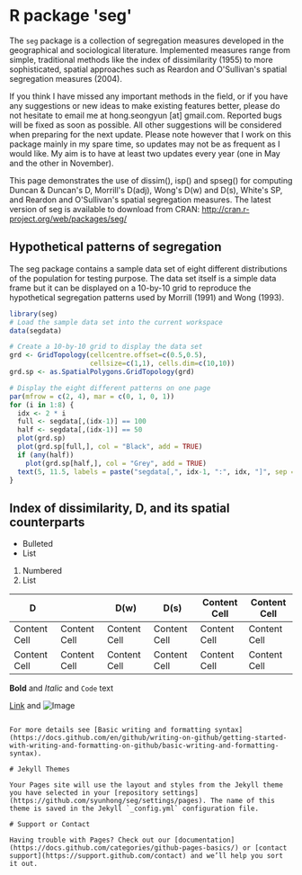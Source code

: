 # R package 'seg'

The `seg` package is a collection of segregation measures developed in the geographical and sociological literature. Implemented measures range from simple, traditional methods like the index of dissimilarity (1955) to more sophisticated, spatial approaches such as Reardon and O'Sullivan's spatial segregation measures (2004). 

If you think I have missed any important methods in the field, or if you have any suggestions or new ideas to make existing features better, please do not hesitate to email me at hong.seongyun [at] gmail.com. Reported bugs will be fixed as soon as possible. All other suggestions will be considered when preparing for the next update. Please note however that I work on this package mainly in my spare time, so updates may not be as frequent as I would like. My aim is to have at least two updates every year (one in May and the other in November).

This page demonstrates the use of dissim(), isp() and spseg() for computing Duncan & Duncan's D, Morrill's D(adj), Wong's D(w) and D(s), White's SP, and Reardon and O'Sullivan's spatial segregation measures. The latest version of seg is available to download from CRAN: http://cran.r-project.org/web/packages/seg/

## Hypothetical patterns of segregation

The seg package contains a sample data set of eight different distributions of the population for testing purpose. The data set itself is a simple data frame but it can be displayed on a 10-by-10 grid to reproduce the hypothetical segregation patterns used by Morrill (1991) and Wong (1993).

```r
library(seg)
# Load the sample data set into the current workspace
data(segdata)

# Create a 10-by-10 grid to display the data set
grd <- GridTopology(cellcentre.offset=c(0.5,0.5),
                    cellsize=c(1,1), cells.dim=c(10,10))
grd.sp <- as.SpatialPolygons.GridTopology(grd)

# Display the eight different patterns on one page
par(mfrow = c(2, 4), mar = c(0, 1, 0, 1))
for (i in 1:8) {
  idx <- 2 * i
  full <- segdata[,(idx-1)] == 100
  half <- segdata[,(idx-1)] == 50
  plot(grd.sp)
  plot(grd.sp[full,], col = "Black", add = TRUE)
  if (any(half))
    plot(grd.sp[half,], col = "Grey", add = TRUE)
  text(5, 11.5, labels = paste("segdata[,", idx-1, ":", idx, "]", sep = ""))
}
```

## Index of dissimilarity, D, and its spatial counterparts

- Bulleted
- List

1. Numbered
2. List

| D                            || D(w)          | D(s)          | Content Cell  | Content Cell  | 
| ------------- | ------------- | ------------- | ------------- | ------------- | ------------- |
| Content Cell  | Content Cell  | Content Cell  | Content Cell  | Content Cell  | Content Cell  | 
| Content Cell  | Content Cell  | Content Cell  | Content Cell  | Content Cell  | Content Cell  | 

**Bold** and _Italic_ and `Code` text

[Link](url) and ![Image](src)
```

For more details see [Basic writing and formatting syntax](https://docs.github.com/en/github/writing-on-github/getting-started-with-writing-and-formatting-on-github/basic-writing-and-formatting-syntax).

# Jekyll Themes

Your Pages site will use the layout and styles from the Jekyll theme you have selected in your [repository settings](https://github.com/syunhong/seg/settings/pages). The name of this theme is saved in the Jekyll `_config.yml` configuration file.

# Support or Contact

Having trouble with Pages? Check out our [documentation](https://docs.github.com/categories/github-pages-basics/) or [contact support](https://support.github.com/contact) and we’ll help you sort it out.
